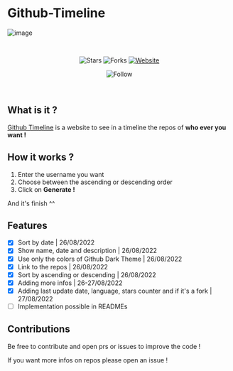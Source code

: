 # Github-Timeline
![image](https://user-images.githubusercontent.com/55351251/187021084-bf05464a-c109-46c1-aa27-b8f801cdbf84.png)

<br>
<span align="center">
  
![Stars](https://img.shields.io/github/stars/Semanteo/Github-Timeline.svg)
![Forks](https://img.shields.io/github/forks/Semanteo/Github-Timeline.svg)
[![Website](https://img.shields.io/website-up-down-green-red/https/semanteo.is-a.dev/Github-Timeline.svg)](https://semanteo.is-a.dev/Github-Timeline)
  
![Follow](https://img.shields.io/github/followers/Semanteo.svg?style=social&label=Follow&maxAge=2592000)
  
</span>
<br>

## What is it ?

[Github Timeline](https://semanteo.is-a.dev/Github-Timeline/) is a website to see in a timeline the repos of **who ever you want !**

## How it works ?

1. Enter the username you want
2. Choose between the ascending or descending order
3. Click on **Generate !**

And it's finish ^^ 

## Features
- [x] Sort by date | 26/08/2022
- [x] Show name, date and description | 26/08/2022
- [x] Use only the colors of Github Dark Theme | 26/08/2022
- [x] Link to the repos | 26/08/2022
- [x] Sort by ascending or descending | 26/08/2022
- [x] Adding more infos | 26-27/08/2022
- [x] Adding last update date, language, stars counter and if it's a fork | 27/08/2022
- [ ] Implementation possible in READMEs

## Contributions

Be free to contribute and open prs or issues to improve the code !

If you want more infos on repos please open an issue !
